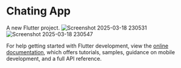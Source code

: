 # Chating App

A new Flutter project.
![Screenshot 2025-03-18 230531](https://github.com/user-attachments/assets/3b3e183b-1972-493d-ba25-9ff9855bbfe0)
![Screenshot 2025-03-18 230547](https://github.com/user-attachments/assets/7d789213-e5e4-4a17-b39a-95c9707e6bdb)




For help getting started with Flutter development, view the
[online documentation](https://docs.flutter.dev/), which offers tutorials,
samples, guidance on mobile development, and a full API reference.
